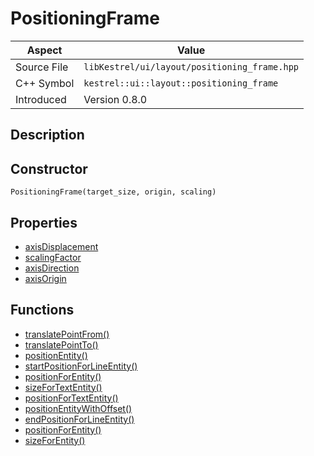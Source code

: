 # PositioningFrame
| Aspect | Value |
| --- | --- |
| Source File | `libKestrel/ui/layout/positioning_frame.hpp` |
| C++ Symbol | `kestrel::ui::layout::positioning_frame` |
| Introduced | Version 0.8.0 |
## Description

## Constructor
```
PositioningFrame(target_size, origin, scaling)
```
## Properties

 - [axisDisplacement](axisDisplacement.md)
 - [scalingFactor](scalingFactor.md)
 - [axisDirection](axisDirection.md)
 - [axisOrigin](axisOrigin.md)
## Functions

 - [translatePointFrom()](translatePointFrom.md)
 - [translatePointTo()](translatePointTo.md)
 - [positionEntity()](positionEntity.md)
 - [startPositionForLineEntity()](startPositionForLineEntity.md)
 - [positionForEntity()](positionForEntity.md)
 - [sizeForTextEntity()](sizeForTextEntity.md)
 - [positionForTextEntity()](positionForTextEntity.md)
 - [positionEntityWithOffset()](positionEntityWithOffset.md)
 - [endPositionForLineEntity()](endPositionForLineEntity.md)
 - [positionForEntity()](positionForEntity.md)
 - [sizeForEntity()](sizeForEntity.md)
